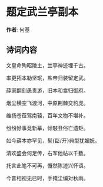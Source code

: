 # 题定武兰亭副本

**作者**: 何基

## 诗词内容

文皇命殉昭陵土，兰亭神迹埋千古。

率更拓本勒坚珉，盐帝归装留定武。

薛家翻刻愚贵游，旧本和龛归御府。

烟尘横空飞渡河，中原荆棘交豹虎。

维扬苍莅驾南辕，百年文物不堪补。

纷纷好事竞新摹，倾敧丑俗亡遗矩。

如今薛本亦罕见，髤{髟/开}典型犹媚妩。

清欢盛会何足传，右军他帖以千数。

托言此笔不可再，慨然陈迹兴怀语。

今昔相视无已时，手掩尘编对秋雨。

